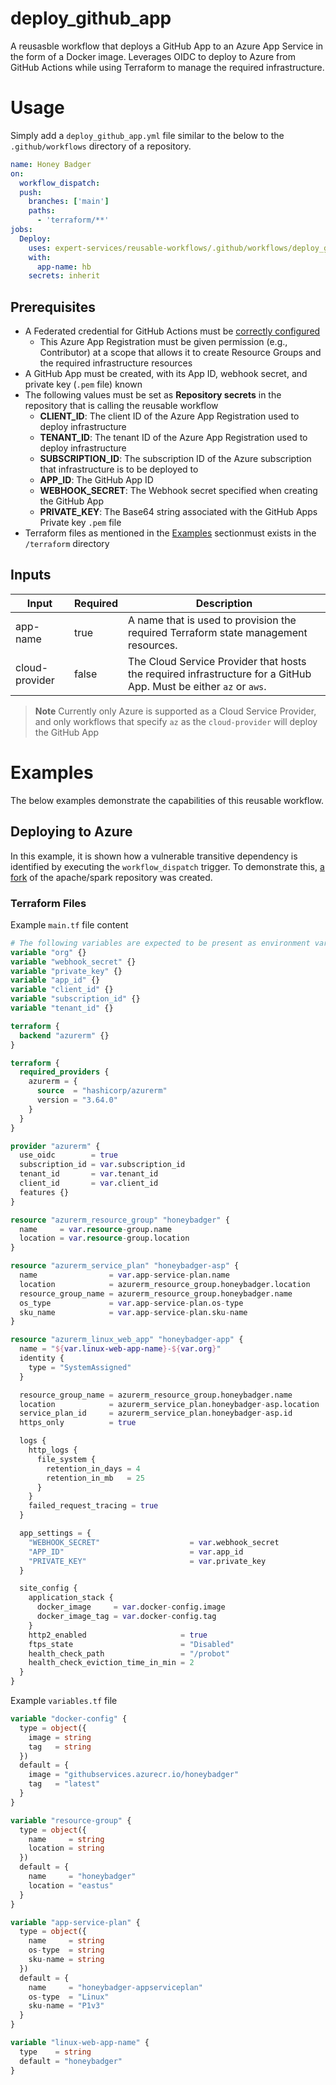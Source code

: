 # deploy_github_app

A reusasble workflow that deploys a GitHub App to an Azure App Service in the form of a Docker image. Leverages OIDC to deploy to Azure from GitHub Actions while using Terraform to manage the required infrastructure.


# Usage
Simply add a `deploy_github_app.yml` file similar to the below to the `.github/workflows` directory of a repository.

```yaml
name: Honey Badger
on:
  workflow_dispatch:
  push:
    branches: ['main']
    paths:
      - 'terraform/**'
jobs:     
  Deploy:
    uses: expert-services/reusable-workflows/.github/workflows/deploy_github_app.yml@main
    with:
      app-name: hb
    secrets: inherit
```

## Prerequisites
- A Federated credential for GitHub Actions must be [correctly configured](https://github.com/marketplace/actions/azure-login#configure-a-federated-credential-to-use-oidc-based-authentication)
  - This Azure App Registration must be given permission (e.g., Contributor) at a scope that allows it to create Resource Groups and the required infrastructure resources
- A GitHub App must be created, with its App ID, webhook secret, and private key (`.pem` file) known 
- The following values must be set as **Repository secrets** in the repository that is calling the reusable workflow
     - **CLIENT_ID**: The client ID of the Azure App Registration used to deploy infrastructure
     - **TENANT_ID**: The tenant ID of the Azure App Registration used to deploy infrastructure
     - **SUBSCRIPTION_ID**: The subscription ID of the Azure subscription that infrastructure is to be deployed to
     - **APP_ID**: The GitHub App ID
     - **WEBHOOK_SECRET**: The Webhook secret specified when creating the GitHub App
     - **PRIVATE_KEY**: The Base64 string associated with the GitHub Apps Private key `.pem` file
 - Terraform files as mentioned in the [Examples](#Examples) sectionmust exists in the `/terraform` directory


## Inputs
| Input     | Required | Description                                                                                |
|-----------|----------|--------------------------------------------------------------------------------------------|
| app-name  | true     | A name that is used to provision the required Terraform state management resources. |
| cloud-provider | false     | The Cloud Service Provider that hosts the required infrastructure for a GitHub App. Must be either `az` or `aws`. |


> **Note**
> Currently only Azure is supported as a Cloud Service Provider, and only workflows that specify `az` as the `cloud-provider` will deploy the GitHub App

# Examples
The below examples demonstrate the capabilities of this reusable workflow.

## Deploying to Azure 
In this example, it is shown how a vulnerable transitive dependency is identified by executing the `workflow_dispatch` trigger. To demonstrate this, [a fork](https://github.com/oodles-noodles/spark) of the apache/spark repository was created.

### Terraform Files
Example `main.tf` file content

```terraform
# The following variables are expected to be present as environment variables 
variable "org" {}
variable "webhook_secret" {}
variable "private_key" {}
variable "app_id" {}
variable "client_id" {}
variable "subscription_id" {}
variable "tenant_id" {}

terraform {
  backend "azurerm" {}
}

terraform {
  required_providers {
    azurerm = {
      source  = "hashicorp/azurerm"
      version = "3.64.0"
    }
  }
}

provider "azurerm" {
  use_oidc        = true
  subscription_id = var.subscription_id
  tenant_id       = var.tenant_id
  client_id       = var.client_id
  features {}
}

resource "azurerm_resource_group" "honeybadger" {
  name     = var.resource-group.name
  location = var.resource-group.location
}

resource "azurerm_service_plan" "honeybadger-asp" {
  name                = var.app-service-plan.name
  location            = azurerm_resource_group.honeybadger.location
  resource_group_name = azurerm_resource_group.honeybadger.name
  os_type             = var.app-service-plan.os-type
  sku_name            = var.app-service-plan.sku-name
}

resource "azurerm_linux_web_app" "honeybadger-app" {
  name = "${var.linux-web-app-name}-${var.org}"
  identity {
    type = "SystemAssigned"
  }

  resource_group_name = azurerm_resource_group.honeybadger.name
  location            = azurerm_service_plan.honeybadger-asp.location
  service_plan_id     = azurerm_service_plan.honeybadger-asp.id
  https_only          = true

  logs {
    http_logs {
      file_system {
        retention_in_days = 4
        retention_in_mb   = 25
      }
    }
    failed_request_tracing = true
  }

  app_settings = {
    "WEBHOOK_SECRET"                    = var.webhook_secret
    "APP_ID"                            = var.app_id
    "PRIVATE_KEY"                       = var.private_key
  }

  site_config {
    application_stack {
      docker_image     = var.docker-config.image
      docker_image_tag = var.docker-config.tag
    }
    http2_enabled                     = true
    ftps_state                        = "Disabled"
    health_check_path                 = "/probot"
    health_check_eviction_time_in_min = 2
  }
}
```

Example `variables.tf` file

```terraform
variable "docker-config" {
  type = object({
    image = string
    tag   = string
  })
  default = {
    image = "githubservices.azurecr.io/honeybadger"
    tag   = "latest"
  }
}

variable "resource-group" {
  type = object({
    name     = string
    location = string
  })
  default = {
    name     = "honeybadger"
    location = "eastus"
  }
}

variable "app-service-plan" {
  type = object({
    name     = string
    os-type  = string
    sku-name = string
  })
  default = {
    name     = "honeybadger-appserviceplan"
    os-type  = "Linux"
    sku-name = "P1v3"
  }
}

variable "linux-web-app-name" {
  type    = string
  default = "honeybadger"
}
```
